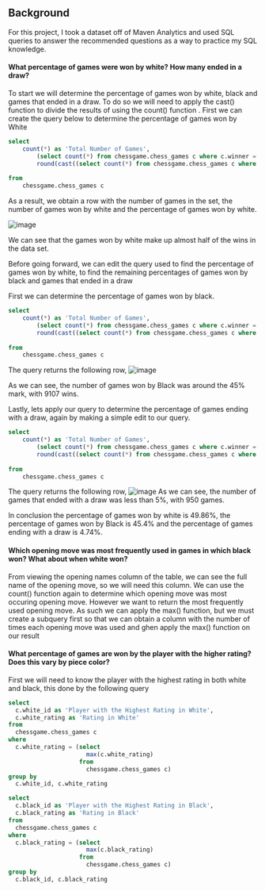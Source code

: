 ## Background
For this project, I took a dataset off of Maven Analytics and used SQL queries to answer the recommended questions as a way to practice my SQL knowledge. <br>

#### What percentage of games were won by white? How many ended in a draw?
To start we will determine the percentage of games won by white, black and games that ended in a draw. To do so we will need to apply the cast() function to divide the results of using the count() function .
First we can create the query below to determine the percentage of games won by White
```` sql
select 
	count(*) as 'Total Number of Games',
        (select count(*) from chessgame.chess_games c where c.winner = 'White') as 'Total Number of Games Won by White',
        round(cast((select count(*) from chessgame.chess_games c where c.winner = 'White') as float) / cast(count(*) as float) * 100, 2) as 'Percentage of Games Won by White'
        
from 
	chessgame.chess_games c
````
As a result, we obtain a row with the number of games in the set,  the number of games won by white and the percentage of games won by white. <br>

![image](https://github.com/davidsamuelargueta/SQLProjects/assets/119771151/845992de-fcb5-463a-9f6b-a248767557e4)


We can see that the games won by white make up almost half of the wins in the data set.

Before going forward, we can edit the query used to find the percentage of games won by white, to find the remaining percentages of games won by black and games that ended in a draw
    
First we can determine the percentage of games won by black.
```` sql
select 
	count(*) as 'Total Number of Games',
        (select count(*) from chessgame.chess_games c where c.winner = 'Black') as 'Total Number of Games Won by Black',
        round(cast((select count(*) from chessgame.chess_games c where c.winner = 'Black') as float) / cast(count(*) as float) * 100, 2) as 'Percentage of Games Won by Black'
        
from 
	chessgame.chess_games c
````
The query returns the following row,
![image](https://github.com/davidsamuelargueta/SQLProjects/assets/119771151/4e116610-3511-4789-b306-dd914127dc4c)

As we can see, the number of games won by Black was around the 45% mark, with 9107 wins.

Lastly, lets apply our query to determine the percentage of games ending with a draw, again by making a simple edit to our query.
```` sql
select 
	count(*) as 'Total Number of Games',
        (select count(*) from chessgame.chess_games c where c.winner = 'Draw') as 'Total Number of Games Ended with a Draw',
        round(cast((select count(*) from chessgame.chess_games c where c.winner = 'Draw') as float) / cast(count(*) as float) * 100, 2) as 'Percentage of Games Ended with a Draw'
        
from 
	chessgame.chess_games c
````
The query returns the following row,
![image](https://github.com/davidsamuelargueta/SQLProjects/assets/119771151/f819139c-0413-41f2-bfe0-3eb1b6b83e1f)
As we can see, the number of games that ended with a draw was less than 5%, with 950 games.

In conclusion the percentage of games won by white is 49.86%, the percentage of games won by Black is 45.4% and the percentage of games ending with a draw is 4.74%.

#### Which opening move was most frequently used in games in which black won? What about when white won?
From viewing the opening names column of the table, we can see the full name of the opening move, so we will need this column. We can use the count() function again to determine which opening move was most occuring opening move. However we want to return the most frequently used opening move.
As such we can apply the max() function, but we must create a subquery first so that we can obtain a column with the number of times each opening move was used and ghen apply the max() function on our result

####  What percentage of games are won by the player with the higher rating? Does this vary by piece color?
First we will need to know the player with the highest rating in both white and black, this done by the following query
```` sql
select
  c.white_id as 'Player with the Highest Rating in White',
  c.white_rating as 'Rating in White'
from
  chessgame.chess_games c
where
  c.white_rating = (select
                      max(c.white_rating)
                    from
                      chessgame.chess_games c)
group by
  c.white_id, c.white_rating
````

```` sql
select
  c.black_id as 'Player with the Highest Rating in Black',
  c.black_rating as 'Rating in Black'
from
  chessgame.chess_games c
where
  c.black_rating = (select
                      max(c.black_rating)
                    from
                      chessgame.chess_games c)
group by
  c.black_id, c.black_rating

````

<!---Which user won the most amount of games? In what percentage of those games was the user the higher rated player?->

